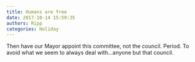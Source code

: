 ```yaml
---
title: Humans are free
date: 2017-10-14 15:59:35
authors: Ripp
categories: Holiday
---
```


 Then have our Mayor appoint this committee, not the council. Period. To avoid what we seem to always deal with...anyone but that council.